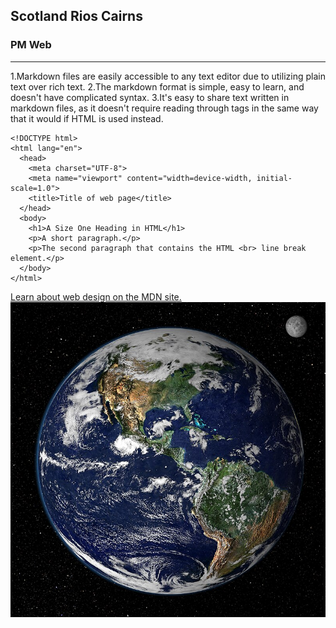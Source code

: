 ## Scotland Rios Cairns
### PM Web
---
1.Markdown files are easily accessible to any text editor due to utilizing plain text over rich text.
2.The markdown format is simple, easy to learn, and doesn't have complicated syntax.
3.It's easy to share text written in markdown files, as it doesn't require reading through tags in the same way that it would if HTML is used instead.
```
<!DOCTYPE html>
<html lang="en">
  <head>
    <meta charset="UTF-8">
    <meta name="viewport" content="width=device-width, initial-scale=1.0">
    <title>Title of web page</title>
  </head>
  <body>
    <h1>A Size One Heading in HTML</h1>
    <p>A short paragraph.</p>
    <p>The second paragraph that contains the HTML <br> line break element.</p>
  </body>
</html>
```
[Learn about web design on the MDN site.](https://developer.mozilla.org/en-US/)
![Earth from Space](Earth_from_Space.jpg)
